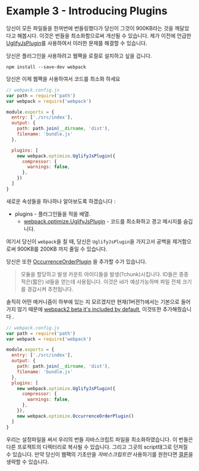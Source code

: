 # Example 3 - Introducing Plugins

당신이 모든 파일들을 한꺼번에 번들링했다가 당신이 그것이 900KB라는 것을 깨달았다고 해봅시다. 이것은 번들을 최소화함으로써 개선될 수 있습니다. 제가 이전에 언급한 [UglifyJsPlugin](https://webpack.github.io/docs/list-of-plugins.html#uglifyjsplugin)를 사용하여서 이러한 문제를 해결할 수 있습니다. 

당신은 플러그인을 사용하려고 웹팩을 로컬로 설치하고 싶을 겁니다.

    npm install --save-dev webpack

당신은 이제 웹팩을 사용하여서 코드를 최소화 하세요 

```javascript
// webpack.config.js
var path = require('path')
var webpack = require('webpack')

module.exports = {
  entry: ['./src/index'],
  output: {
    path: path.join(__dirname, 'dist'),
    filename: 'bundle.js'
  },

  plugins: [
    new webpack.optimize.UglifyJsPlugin({
      compressor: {
        warnings: false,
      },
    })
  ]
}
```

새로운 속성들을 하나하나 알아보도록 하겠습니다 : 

* plugins - 플러그인들을 적을 배열.
  * [webpack.optimize.UglifyJsPlugin](https://webpack.github.io/docs/list-of-plugins.html#uglifyjsplugin) - 코드를 최소화하고 경고 메시지를 숨깁니다. 

여기서 당신이 `webpack`을 칠 때, 당신은 `UglifyJsPlugin`을 가지고서 공백을 제거함으로써 900KB를 200KB 까지 줄일 수 있습니다. 

당신은 또한 [OccurrenceOrderPlugin](https://webpack.github.io/docs/list-of-plugins.html#occurrenceorderplugin) 을 추가할 수가 있습니다.

> 모듈을 할당하고 발생 카운트 아이디들을 발생(?chunk)시킵니다. ID들은 종종 적은(짧은) id들을 얻는데 사용됩니다. 이것은 id가 예상가능하며 파일 전체 크기를 경감시켜 추천됩니다. 

솔직히 어떤 메커니즘이 하부에 있는 지 모르겠지만 현재(1버젼?)에서는 기본으로 들어가지 않기 때문에 [webpack2 beta it's included by default](https://gist.github.com/sokra/27b24881210b56bbaff7), 이것또한 추가해줬습니다 .


```JavaScript
// webpack.config.js
var path = require('path')
var webpack = require('webpack')

module.exports = {
  entry: ['./src/index'],
  output: {
    path: path.join(__dirname, 'dist'),
    filename: 'bundle.js'
  },
  plugins: [
    new webpack.optimize.UglifyJsPlugin({
      compressor: {
        warnings: false,
      },
    }),
    new webpack.optimize.OccurrenceOrderPlugin()
  ]
}
```

우리는 설정파일을 써서 우리의 번들 자바스크립트 파일을 최소화하였습니다. 이 번들은 다른 프로젝트의 디렉터리로 복사될 수 있습니다. 그리고 그곳의 script태그로 던져질 수 있습니다. 만약 당신이 웹팩의 기초만을 *자바스크립트만* 사용하기를 원한다면 [결론](#conclusion)을 생략할 수 있습니다. 